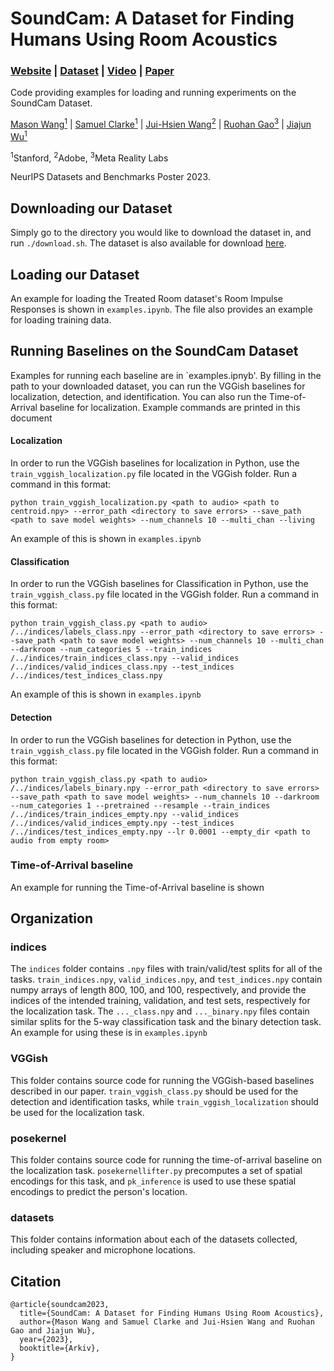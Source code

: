 # SoundCam: A Dataset for Finding Humans Using Room Acoustics

### [Website](https://sites.google.com/view/soundcam) | [Dataset](https://purl.stanford.edu/xq364hd5023) | [Video](https://www.youtube.com/watch?v=HAhJLgj8maI) | [Paper]()

Code providing examples for loading and running experiments on the SoundCam Dataset.

[Mason Wang<sup>1</sup>](https://www.linkedin.com/in/mason-wang-3b5288104/) | [Samuel Clarke<sup>1</sup>](https://samuelpclarke.com/) | [Jui-Hsien Wang<sup>2</sup>](http://juiwang.com/) | [Ruohan Gao<sup>3</sup>](https://ruohangao.github.io/) | [Jiajun Wu<sup>1</sup>](jiajunwu.com)

<sup>1</sup>Stanford, <sup>2</sup>Adobe, <sup>3</sup>Meta Reality Labs

NeurIPS Datasets and Benchmarks Poster 2023.

## Downloading our Dataset

Simply go to the directory you would like to download the dataset in, and run `./download.sh`. The dataset is also available for download [here](https://purl.stanford.edu/xq364hd5023).

## Loading our Dataset

An example for loading the Treated Room dataset's Room Impulse Responses is shown in `examples.ipynb`. The file also provides an example for loading training data.


## Running Baselines on the SoundCam Dataset

Examples for running each baseline are in `examples.ipnyb'. By filling in the path to your downloaded dataset, you can run the VGGish baselines for localization, detection, and identification. You can also run the Time-of-Arrival baseline for localization. Example commands are printed in this document

#### Localization
In order to run the VGGish baselines for localization in Python, use the `train_vggish_localization.py` file located in the VGGish folder. Run a command in this format:

```
python train_vggish_localization.py <path to audio> <path to centroid.npy> --error_path <directory to save errors> --save_path <path to save model weights> --num_channels 10 --multi_chan --living
```
An example of this is shown in `examples.ipynb`

#### Classification
In order to run the VGGish baselines for Classification in Python, use the `train_vggish_class.py` file located in the VGGish folder. Run a command in this format:

```
python train_vggish_class.py <path to audio> /../indices/labels_class.npy --error_path <directory to save errors> --save_path <path to save model weights> --num_channels 10 --multi_chan --darkroom --num_categories 5 --train_indices /../indices/train_indices_class.npy --valid_indices /../indices/valid_indices_class.npy --test_indices /../indices/test_indices_class.npy
```
An example of this is shown in `examples.ipynb`


#### Detection
In order to run the VGGish baselines for detection in Python, use the `train_vggish_class.py` file located in the VGGish folder. Run a command in this format:

```
python train_vggish_class.py <path to audio> /../indices/labels_binary.npy --error_path <directory to save errors> --save_path <path to save model weights> --num_channels 10 --darkroom --num_categories 1 --pretrained --resample --train_indices  /../indices/train_indices_empty.npy --valid_indices /../indices/valid_indices_empty.npy --test_indices /../indices/test_indices_empty.npy --lr 0.0001 --empty_dir <path to audio from empty room>
```


### Time-of-Arrival baseline

An example for running the Time-of-Arrival baseline is shown

## Organization

### indices
The `indices` folder contains `.npy` files with train/valid/test splits for all of the tasks. `train_indices.npy`, `valid_indices.npy`, and `test_indices.npy`  contain numpy arrays of length 800, 100, and 100, respectively, and provide the indices of the intended training, validation, and test sets, respectively for the localization task. The `..._class.npy` and `..._binary.npy` files contain similar splits for the 5-way classification task and the binary detection task. An example for using these is in `examples.ipynb`

### VGGish
This folder contains source code for running the VGGish-based baselines described in our paper. `train_vggish_class.py` should be used for the detection and identification tasks, while `train_vggish_localization` should be used for the localization task.

### posekernel
This folder contains source code for running the time-of-arrival baseline on the localization task. `posekernellifter.py` precomputes a set of spatial encodings for this task, and `pk_inference` is used to use these spatial encodings to predict the person's location.

### datasets
This folder contains information about each of the datasets collected, including speaker and microphone locations.



## Citation
```
@article{soundcam2023,
  title={SoundCam: A Dataset for Finding Humans Using Room Acoustics},
  author={Mason Wang and Samuel Clarke and Jui-Hsien Wang and Ruohan Gao and Jiajun Wu},
  year={2023},
  booktitle={Arkiv},
}
```
